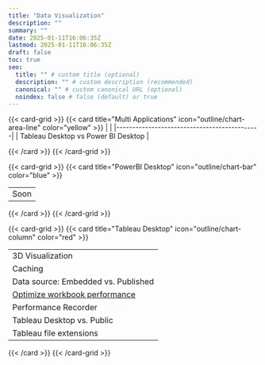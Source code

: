 ```yaml
---
title: "Data Visualization"
description: ""
summary: ""
date: 2025-01-11T16:06:35Z
lastmod: 2025-01-11T16:06:35Z
draft: false
toc: true
seo:
  title: "" # custom title (optional)
  description: "" # custom description (recommended)
  canonical: "" # custom canonical URL (optional)
  noindex: false # false (default) or true
---
```


{{< card-grid >}}
{{< card title="Multi Applications" icon="outline/chart-area-line" color="yellow" >}}
|                                             |
|---------------------------------------------|
| Tableau Desktop vs Power BI Desktop         |

{{< /card >}}
{{< /card-grid >}}

{{< card-grid >}}
{{< card title="PowerBI Desktop" icon="outline/chart-bar" color="blue" >}}

|                                              |
|---------------------------------------------|
| Soon                                        |

{{< /card >}}
{{< /card-grid >}}

{{< card-grid >}}
{{< card title="Tableau Desktop" icon="outline/chart-column" color="red" >}}

|                                             |
|---------------------------------------------|
| 3D Visualization                            |
| Caching                                     |
| Data source: Embedded vs. Published         |
| [Optimize workbook performance](../tableau-desktop/improving-the-performance-of-a-workbook)               |
| Performance Recorder                        |
| Tableau Desktop vs. Public                  |
| Tableau file extensions                     |

{{< /card >}}
{{< /card-grid >}}
